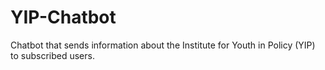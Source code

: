 # YIP-Chatbot
Chatbot that sends information about the Institute for Youth in Policy (YIP) to subscribed users. 

